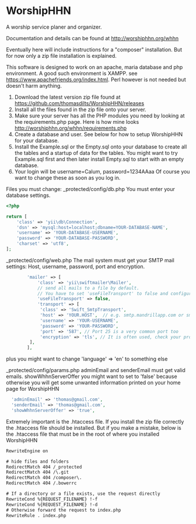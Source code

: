 # WorshipHHN
A worship service planer and organizer.

Documentation and details can be found at http://worshiphhn.org/whhn

Eventually here will include instructions for a "composer" installation. But for now only a zip file installation is explained.

This software is designed to work on an apache, maria database and php environment.  A good such environment is XAMPP. see https://www.apachefriends.org/index.html. Perl however is not needed but doesn't harm anything.

1. Download the latest version zip file found at  https://github.com/thomasdilts/WorshipHHN/releases
2. Install all the files found in the zip file onto your server.
3. Make sure your server has all the PHP modules you need by looking at the requirements.php page. Here is how mine looks http://worshiphhn.org/whhn/requirements.php
4. Create a database and user. See below for how to setup WorshipHHN for your database.
5. Install the Example.sql or the Empty.sql onto your database to create all the tables and a startup of data for the tables. You might want to try Example.sql first and then later install Empty.sql to start with an empty database.
6. Your login will be username=Calum, password=1234AAaa  Of course you want to change these as soon as you log in.

Files you must change:
_protected/config/db.php
You must enter your database settings.
```php
<?php

return [
    'class' => 'yii\db\Connection',
    'dsn' => 'mysql:host=localhost;dbname=YOUR-DATABASE-NAME',
    'username' => 'YOUR-DATABASE-USERNAME',
    'password' => 'YOUR-DATABASE-PASSWORD',
    'charset' => 'utf8',
];
```
_protected/config/web.php
The mail system must get your SMTP mail settings: Host, username, password, port and encryption.
```php
        'mailer' => [
            'class' => 'yii\swiftmailer\Mailer',
            // send all mails to a file by default. 
            // You have to set 'useFileTransport' to false and configure a transport for the mailer to send real emails.
            'useFileTransport' => false,
			'transport' => [
             'class' => 'Swift_SmtpTransport',
             'host' => 'YOUR.HOST',  // e.g. smtp.mandrillapp.com or smtp.gmail.com
             'username' => 'YOUR-USERNAME',
             'password' => 'YOUR-PASSWORD', 
             'port' => '587', // Port 25 is a very common port too
             'encryption' => 'tls', // It is often used, check your provider or mail server specs
         ],
        ],
```
plus you might want to change 'language' => 'en' to something else

_protected/config/params.php
adminEmail and senderEmail must get valid emails. showWhhnServerOffer you might want to set to 'false' because otherwise you will get some unwanted information printed on your home page for WorshipHHN
```php
  'adminEmail' => 'thomas@gmail.com', 
  'senderEmail' => 'thomas@gmail.com',
  'showWhhnServerOffer' => 'true',
```

Extremely important is the .htaccess file. If you install the zip file correctly the .htaccess file should be installed. But if you make a mistake, below is the .htaccess file that must be in the root of where you installed WorshipHHN
```txt
RewriteEngine on

# hide files and folders
RedirectMatch 404 /_protected
RedirectMatch 404 /\.git
RedirectMatch 404 /composer\.
RedirectMatch 404 /.bowerrc

# If a directory or a file exists, use the request directly
RewriteCond %{REQUEST_FILENAME} !-f
RewriteCond %{REQUEST_FILENAME} !-d
# Otherwise forward the request to index.php
RewriteRule . index.php
```
